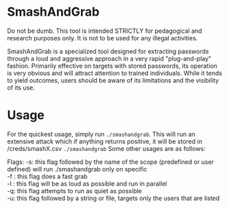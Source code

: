 # SmashAndGrab

Do not be dumb. This tool is intended STRICTLY for pedagogical and research purposes only. It is not to be used for any illegal activities.

SmashAndGrab is a specialized tool designed for extracting passwords through a loud and aggressive approach in a very rapid "plug-and-play" fashion. Primarily effective on targets with stored passwords, its operation is very obvious and will attract attention to trained individuals. While it tends to yield outcomes, users should be aware of its limitations and the visibility of its use.
# Usage
For the quickest usage, simply run `./smashandgrab`. This will run an extensive attack which if anything returns positive, it will be stored in /creds/smashX.csv
`./smashandgrab`
Some other usages are as follows:

Flags:
-s: this flag followed by the name of the scope (predefined or user defined) will run ./smashandgrab only on specific<br>
-f : this flag does a fast grab<br>
-l : this flag will be as loud as possible and run in parallel  
-q: this flag attempts to run as quiet as possible<br>
-u: this flag followed by a string or file, targets only the users that are listed<br>
